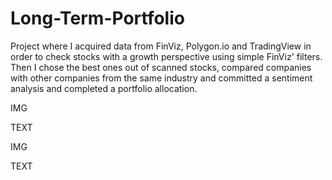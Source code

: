 # Long-Term-Portfolio
Project where I acquired data from FinViz, Polygon.io and TradingView in order to check stocks with a growth perspective using simple FinViz' filters.
Then I chose the best ones out of scanned stocks, compared companies with other companies from the same industry and committed a sentiment analysis and completed a portfolio allocation. 

IMG

TEXT

IMG

TEXT
